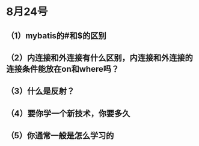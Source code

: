 # 8月24号

## （1）mybatis的#和$的区别





## （2）内连接和外连接有什么区别，内连接和外连接的连接条件能放在on和where吗？





## （3）什么是反射？





## （4）要你学一个新技术，你要多久





## （5）你通常一般是怎么学习的





